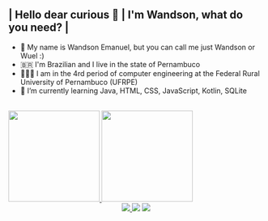 ## | Hello dear curious 🧐 | I'm Wandson, what do you need? |

- 👋 My name is Wandson Emanuel, but you can call me just Wandson or Wuel :)
- 🇧🇷 I'm Brazilian and I live in the state of Pernambuco
- 👨🏾‍🎓 I am in the 4rd period of computer engineering at the Federal Rural University of Pernambuco (UFRPE)
- 🌱 I’m currently learning Java, HTML, CSS, JavaScript, Kotlin, SQLite

<br>

<a href="https://github.com/Wuel1">
<img height="180em" src="https://github-readme-stats.vercel.app/api?username=Wuel1&show_icons=true&theme=dark&include_all_commits=true&count_private=true"/>
<img height="180em" src="https://github-readme-stats.vercel.app/api/top-langs/?username=Wuel1&layout=compact&langs_count=7&theme=dark"/>

<br>

<div align="center"> 
  <a href="https://www.instagram.com/wandsonemanuel" target="_blank" rel="external>"><img src="https://img.shields.io/badge/-Instagram-%23E4405F?style=for-the-badge&logo=instagram&logoColor=white" target="_blank" rel="external>"</a>
  <a href = "mailto:wandson7emanuel@hotmail.com" rel="external>" ><img src="https://img.shields.io/badge/-Gmail-%23333?style=for-the-badge&logo=gmail&logoColor=white" target="_blank" rel="external>"></a>
  <a href="https://www.linkedin.com/in/wandson-emanuel-1b8b771a0/" target="_blank" rel="external>"><img src="https://img.shields.io/badge/-LinkedIn-%230077B5?style=for-the-badge&logo=linkedin&logoColor=white" target="_blank" rel="external>"></a>  
</div>
  
